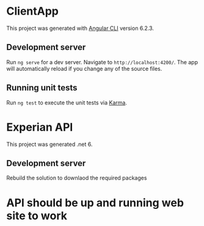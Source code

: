 # ClientApp

This project was generated with [Angular CLI](https://github.com/angular/angular-cli) version 6.2.3.

## Development server

Run `ng serve` for a dev server. Navigate to `http://localhost:4200/`. The app will automatically reload if you change any of the source files.

## Running unit tests

Run `ng test` to execute the unit tests via [Karma](https://karma-runner.github.io).

# Experian API
 This project was generated .net 6.
 
 ## Development server
 Rebuild the solution to downlaod the required packages 
 
 #  API should be up and running web site to work  


